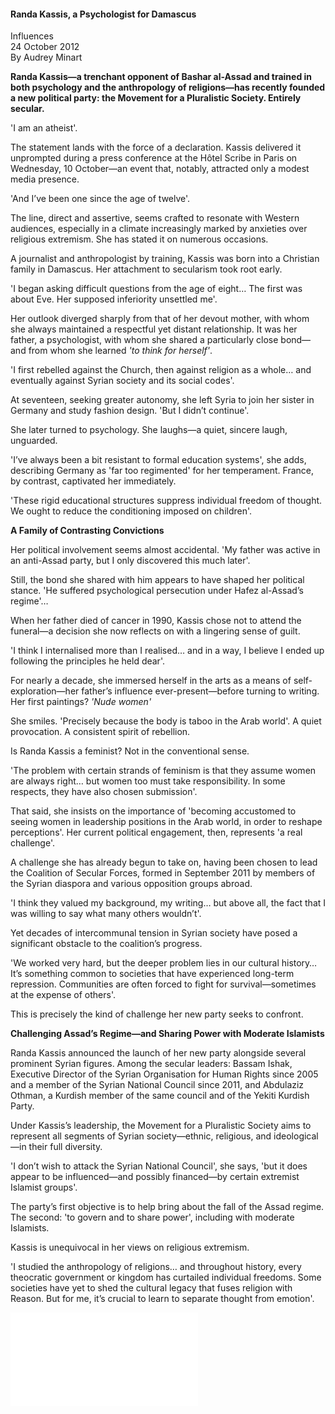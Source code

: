 <h4>Randa Kassis, a Psychologist for Damascus</h4>

Influences  
24 October 2012  
By Audrey Minart  

<b>Randa Kassis—a trenchant opponent of Bashar al-Assad and trained in both psychology and the anthropology of religions—has recently founded a new political party: the Movement for a Pluralistic Society. Entirely secular.</b>

'I am an atheist'.

The statement lands with the force of a declaration. Kassis delivered it unprompted during a press conference at the Hôtel Scribe in Paris on Wednesday, 10 October—an event that, notably, attracted only a modest media presence.

'And I’ve been one since the age of twelve'.

The line, direct and assertive, seems crafted to resonate with Western audiences, especially in a climate increasingly marked by anxieties over religious extremism. She has stated it on numerous occasions.

A journalist and anthropologist by training, Kassis was born into a Christian family in Damascus. Her attachment to secularism took root early.

'I began asking difficult questions from the age of eight… The first was about Eve. Her supposed inferiority unsettled me'.

Her outlook diverged sharply from that of her devout mother, with whom she always maintained a respectful yet distant relationship. It was her father, a psychologist, with whom she shared a particularly close bond—and from whom she learned _'to think for herself'_.

'I first rebelled against the Church, then against religion as a whole… and eventually against Syrian society and its social codes'.

At seventeen, seeking greater autonomy, she left Syria to join her sister in Germany and study fashion design. 'But I didn’t continue'.

She later turned to psychology. She laughs—a quiet, sincere laugh, unguarded.

'I’ve always been a bit resistant to formal education systems', she adds, describing Germany as 'far too regimented' for her temperament. France, by contrast, captivated her immediately.

'These rigid educational structures suppress individual freedom of thought. We ought to reduce the conditioning imposed on children'.

<b>A Family of Contrasting Convictions</b>

Her political involvement seems almost accidental. 'My father was active in an anti-Assad party, but I only discovered this much later'.

Still, the bond she shared with him appears to have shaped her political stance. 'He suffered psychological persecution under Hafez al-Assad’s regime'…

When her father died of cancer in 1990, Kassis chose not to attend the funeral—a decision she now reflects on with a lingering sense of guilt.

'I think I internalised more than I realised… and in a way, I believe I ended up following the principles he held dear'.

For nearly a decade, she immersed herself in the arts as a means of self-exploration—her father’s influence ever-present—before turning to writing. Her first paintings? _'Nude women'_

She smiles. 'Precisely because the body is taboo in the Arab world'. A quiet provocation. A consistent spirit of rebellion.

Is Randa Kassis a feminist? Not in the conventional sense.

'The problem with certain strands of feminism is that they assume women are always right… but women too must take responsibility. In some respects, they have also chosen submission'.

That said, she insists on the importance of 'becoming accustomed to seeing women in leadership positions in the Arab world, in order to reshape perceptions'. Her current political engagement, then, represents 'a real challenge'.

A challenge she has already begun to take on, having been chosen to lead the Coalition of Secular Forces, formed in September 2011 by members of the Syrian diaspora and various opposition groups abroad.

'I think they valued my background, my writing… but above all, the fact that I was willing to say what many others wouldn’t'.

Yet decades of intercommunal tension in Syrian society have posed a significant obstacle to the coalition’s progress.

'We worked very hard, but the deeper problem lies in our cultural history… It’s something common to societies that have experienced long-term repression. Communities are often forced to fight for survival—sometimes at the expense of others'.

This is precisely the kind of challenge her new party seeks to confront.

<b>Challenging Assad’s Regime—and Sharing Power with Moderate Islamists</b>

Randa Kassis announced the launch of her new party alongside several prominent Syrian figures. Among the secular leaders: Bassam Ishak, Executive Director of the Syrian Organisation for Human Rights since 2005 and a member of the Syrian National Council since 2011, and Abdulaziz Othman, a Kurdish member of the same council and of the Yekiti Kurdish Party.

Under Kassis’s leadership, the Movement for a Pluralistic Society aims to represent all segments of Syrian society—ethnic, religious, and ideological—in their full diversity.

'I don’t wish to attack the Syrian National Council', she says, 'but it does appear to be influenced—and possibly financed—by certain extremist Islamist groups'.

The party’s first objective is to help bring about the fall of the Assad regime. The second: 'to govern and to share power', including with moderate Islamists.

Kassis is unequivocal in her views on religious extremism.

'I studied the anthropology of religions… and throughout history, every theocratic government or kingdom has curtailed individual freedoms. Some societies have yet to shed the cultural legacy that fuses religion with Reason. But for me, it’s crucial to learn to separate thought from emotion'.

![](93-Influences.pdf)
<p></p>
